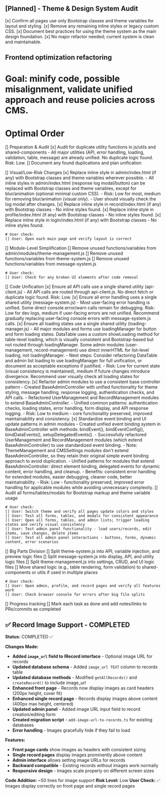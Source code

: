 ## [Planned] - Theme & Design System Audit

[x] Confirm all pages use only Bootstrap classes and theme variables for layout and styling.
[x] Remove any remaining inline styles or legacy custom CSS.
[x] Document best practices for using the theme system as the main design foundation.
[x] No major refactor needed; current system is clean and maintainable.


## Frontend optimization refactoring

# Goal: minify code, possible misalignment, validate unified approach and reuse policies across CMS.
# Optimal Order

[] Preparation & Audit
    [x] Audit for duplicate utility functions in js/utils and shared-components
        - All major utilities (API, error handling, loading, validation, table, message) are already unified. No duplicate logic found. Risk: Low.
    [] Document any found duplications and plan unification

[] Visual/Low-Risk Changes
    [x] Replace inline style in admin/index.html (if any) with Bootstrap classes and theme variables wherever possible.
        - All inline styles in admin/index.html (response log modal/button) can be replaced with Bootstrap classes and theme variables, except for blur/animation (optional minimal custom CSS).
        - Risk: Low for most, medium for removing blur/animation (visual only).
        - User should visually check the log modal after changes.
    [x] Replace inline style in record/index.html (if any) with Bootstrap classes
        - No inline styles found.
    [x] Replace inline style in profile/index.html (if any) with Bootstrap classes
        - No inline styles found.
    [x] Replace inline style in login/index.html (if any) with Bootstrap classes
        - No inline styles found.
    
    # User check:
    [] User: Open each main page and verify layout is correct

[] Module-Level Simplification
    [] Remove unused functions/variables from admin/modules/theme-management.js
    [] Remove unused functions/variables from theme-system.js
    [] Remove unused functions/variables from message-system.js
    
    # User check:
    [] User: Check for any broken UI elements after code removal

[] Code Unification
    [x] Ensure all API calls use a single shared utility (api-client.js)
        - All API calls are routed through api-client.js. No direct fetch or duplicate logic found. Risk: Low.
    [x] Ensure all error handling uses a single shared utility (message-system.js)
        - Most user-facing error handling is unified. Some direct console.error/warn calls remain for debugging. Risk: Low for dev logs, medium if user-facing errors are not unified. Recommend gradually replacing user-facing console errors with message-system.js calls.
    [x] Ensure all loading states use a single shared utility (loading-manager.js)
        - All major modules and forms use loadingManager for button and form loading states. DataTable uses a custom showLoading method for table-level loading, which is visually consistent and Bootstrap-based but not routed through loadingManager. Some admin modules (user-management, record-management) use direct innerHTML for list-level loading, not loadingManager.
        - Next steps: Consider refactoring DataTable and admin list loading to use loadingManager for full unification, or document as acceptable exceptions if justified.
        - Risk: Low for current state (visual consistency is maintained), medium if future changes introduce divergence. Recommend user visually check all loading states for consistency.
    [x] Refactor admin modules to use a consistent base controller pattern
        - Created BaseAdminController with unified functionality for theme styling, message handling, response logging, authentication checks, and API calls.
        - Refactored UserManagement and RecordManagement modules to extend BaseAdminController.
        - Unified common patterns: authentication checks, loading states, error handling, form display, and API response logging.
        - Risk: Low to medium - core functionality preserved, improved maintainability and consistency.
    [x] Standardize event binding and UI update patterns in admin modules
        - Created unified event binding system in BaseAdminController with methods: bindEvent(), bindEventConfig(), bindDataEvents(), setupDelegatedEvents().
        - Successfully refactored UserManagement and RecordManagement modules (which extend BaseAdminController) to use standardized event binding.
        - Note: ThemeManagement and CMSSettings modules don't extend BaseAdminController, so they retain their original simple event binding approach to avoid duplication.
        - Unified patterns for modules that extend BaseAdminController: direct element binding, delegated events for dynamic content, error handling, and cleanup.
        - Benefits: consistent error handling for extended modules, easier debugging, cleaner code, better maintainability.
        - Risk: Low - functionality preserved, improved error handling for applicable modules while avoiding unnecessary complexity.
    [] Audit all forms/tables/modals for Bootstrap markup and theme variable usage
    
    # User check:
    [] User: Switch theme and verify all pages update colors and styles
    [] User: Test all forms, tables, and modals for consistent appearance
    [] User: Open all forms, tables, and admin lists; trigger loading states and verify visual consistency
    [] User: Test admin panel functionality - load users/records, edit items, save changes, delete items
    [] User: Test all admin panel interactions - buttons, forms, dynamic content, error scenarios

[] Big Parts Division
    [] Split theme-system.js into API, variable injection, and preview logic files
    [] Split message-system.js into display, API, and utility logic files
    [] Split theme-management.js into settings, CRUD, and UI logic files
    [] Move shared logic (e.g., table rendering, form validation) to shared-components or utils if used in multiple places
    
    # User check:
    [] User: Open admin, profile, and record pages and verify all features work
    [] User: Check browser console for errors after big file splits

[] Progress tracking
    [] Mark each task as done and add notes/links to PRs/commits as completed

## ✅ Record Image Support - COMPLETED

**Status:** COMPLETED ✅

**Changes Made:**
- **Added `image_url` field to IRecord interface** - Optional image URL for records
- **Updated database schema** - Added `image_url TEXT` column to records table
- **Updated database methods** - Modified `getAllRecords()` and `createRecord()` to include image_url
- **Enhanced front page** - Records now display images as card headers (200px height, cover fit)
- **Enhanced single record page** - Records display images above content (400px max height, centered)
- **Updated admin panel** - Added image URL input field to record creation/editing form
- **Created migration script** - `add-image-url-to-records.ts` for existing databases
- **Error handling** - Images gracefully hide if they fail to load

**Features:**
- **Front page cards** show images as headers with consistent sizing
- **Single record pages** display images prominently above content
- **Admin interface** allows setting image URLs for records
- **Backward compatible** - Existing records without images work normally
- **Responsive design** - Images scale properly on different screen sizes

**Code Addition:** ~50 lines for image support
**Risk Level:** Low
**User Check:** ✅ Images display correctly on front page and single record pages
